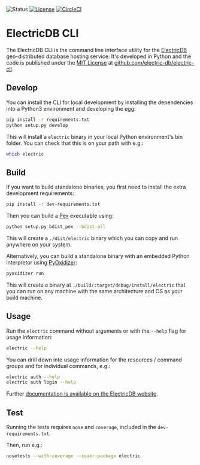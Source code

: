 ![Status](https://img.shields.io/badge/status-alpha-red.svg)
[![License](https://img.shields.io/badge/license-MIT-green.svg)](LICENSE.md)
[![CircleCI](https://circleci.com/gh/electric-db/electric-cli/tree/main.svg?style=shield&circle-token=67d43361b7c2aa039a0eef39d3617a9f481e54c5)](https://circleci.com/gh/electric-db/electric-cli/tree/main)

# ElectricDB CLI

The ElectricDB CLI is the command line interface utility for the [ElectricDB](https://electricdb.net) geo-distributed database hosting service. It's developed in Python and the code is published under the [MIT License](https://github.com/electric-db/electric-cli/blob/master/LICENSE) at [github.com/electric-db/electric-cli](https://github.com/electric-db/electric-cli).

## Develop

You can install the CLI for local development by installing the dependencies into a Python3 environment and developing the egg:

```sh
pip install -r requirements.txt
python setup.py develop
```

This will install a `electric` binary in your local Python environment's bin folder. You can check that this is on your path with e.g.:

```sh
which electric
```

## Build

If you want to build standalone binaries, you first need to install the extra development requirements:

```sh
pip install -r dev-requirements.txt
```

Then you can build a [Pex](https://pex.readthedocs.io) executable using:

```sh
python setup.py bdist_pex --bdist-all
```

This will create a `./dist/electric` binary which you can copy and run anywhere
on your system.

Alternatively, you can build a standalone binary with an embedded Python interpretor using [PyOxidizer](https://pyoxidizer.readthedocs.io):

```sh
pyoxidizer run
```

This will create a binary at `./build/:target/debug/install/electric` that you can run on any machine with the same architecture and OS as your build machine.

## Usage

Run the `electric` command without arguments or with the `--help` flag for usage information:

```sh
electric --help
```

You can drill down into usage information for the resources / command groups and for individual commands, e.g.:

```sh
electric auth --help
electric auth login --help
```

Further [documentation is available on the ElectricDB website](https://electricdb.net/docs).

## Test

Running the tests requires `nose` and `coverage`, included in the `dev-requirements.txt`.

Then, run e.g.:

```sh
nosetests --with-coverage --cover-package electric
```
